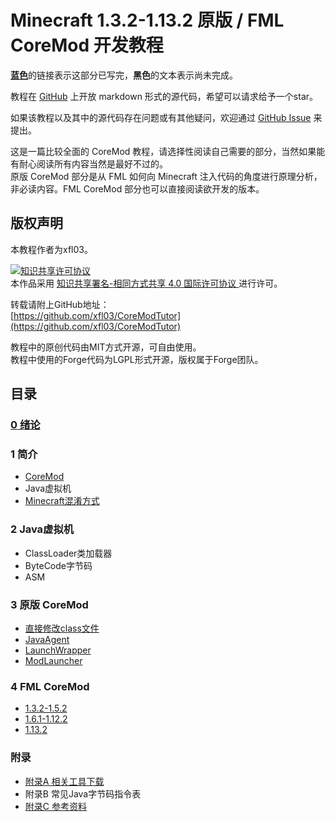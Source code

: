 # Minecraft 1.3.2-1.13.2 原版 / FML CoreMod 开发教程

[**蓝色**](#)的链接表示这部分已写完，**黑色**的文本表示尚未完成。

教程在 [GitHub](https://github.com/xfl03/CoreModTutor) 上开放 markdown 形式的源代码，希望可以请求给予一个star。

如果该教程以及其中的源代码存在问题或有其他疑问，欢迎通过 [GitHub Issue](https://github.com/xfl03/CoreModTutor/issues) 来提出。

这是一篇比较全面的 CoreMod 教程，请选择性阅读自己需要的部分，当然如果能有耐心阅读所有内容当然是最好不过的。  
原版 CoreMod 部分是从 FML 如何向 Minecraft 注入代码的角度进行原理分析，非必读内容。FML CoreMod 部分也可以直接阅读欲开发的版本。

## 版权声明
本教程作者为xfl03。

<a rel="license" href="http://creativecommons.org/licenses/by-sa/4.0/">
    <img alt="知识共享许可协议" style="border-width:0" src="https://i.creativecommons.org/l/by-sa/4.0/88x31.png" />
</a><br />本作品采用
<a rel="license" href="http://creativecommons.org/licenses/by-sa/4.0/">
    知识共享署名-相同方式共享 4.0 国际许可协议
</a>进行许可。

转载请附上GitHub地址：  
[https://github.com/xfl03/CoreModTutor](https://github.com/xfl03/CoreModTutor)


教程中的原创代码由MIT方式开源，可自由使用。  
教程中使用的Forge代码为LGPL形式开源，版权属于Forge团队。

## 目录

### [0 绪论](0.md)

### 1 简介

* [CoreMod](1.1.md)
* Java虚拟机
* [Minecraft混淆方式](1.3.md)

### 2 Java虚拟机

* ClassLoader类加载器
* ByteCode字节码
* ASM

### 3 原版 CoreMod

* [直接修改class文件](3.1.md)
* [JavaAgent](3.2.md)
* [LaunchWrapper](3.3.md)
* [ModLauncher](3.4.md)

### 4 FML CoreMod

* [1.3.2-1.5.2](4.1.md)
* [1.6.1-1.12.2](4.2.md)
* [1.13.2](4.3.md)

### 附录

* [附录A 相关工具下载](附录A.md)
* 附录B 常见Java字节码指令表
* [附录C 参考资料](附录C.md)